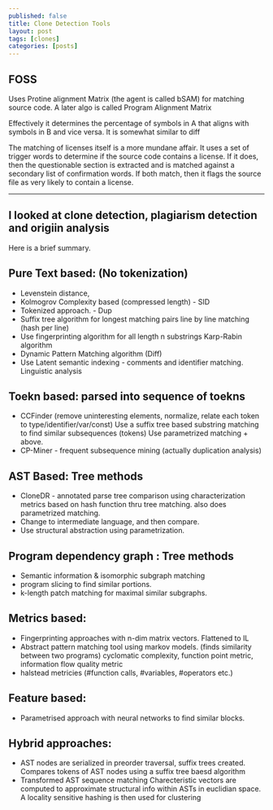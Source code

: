 ```yaml
---
published: false
title: Clone Detection Tools
layout: post
tags: [clones]
categories: [posts]
---
```

FOSS
-----
Uses Protine alignment Matrix (the agent is called bSAM) for
matching source code. A later algo is called Program Alignment Matrix

Effectively it determines the percentage of symbols in A that aligns
with symbols in B and vice versa. It is somewhat similar to diff

The matching of licenses itself is a more mundane affair. It uses
a set of trigger words to determine if the source code contains a
license. If it does, then the questionable section is extracted and is
matched against a secondary list of confirmation words. If both match,
then it flags the source file as very likely to contain a license.

----------------------------------------------------------------
I looked at clone detection, plagiarism detection and origiin analysis
----------------------------------------------------------------

Here is a brief summary.

Pure Text based:  (No tokenization)
----------------
- Levenstein distance,
- Kolmogrov Complexity based (compressed length) - SID
- Tokenized approach. - Dup
- Suffix tree algorithm for longest matching pairs
      line by line matching (hash per line)
- Use fingerprinting algorithm for all length n substrings
      Karp-Rabin algorithm
- Dynamic Pattern Matching algorithm (Diff)
- Use Latent semantic indexing - comments and identifier matching.
  Linguistic analysis

Toekn based: parsed into sequence of toekns
-----------
- CCFinder (remove uninteresting elements, normalize,
  relate each token to type/identifier/var/const)
  Use a suffix tree based substring matching to find similar subsequences (tokens)
  Use parametrized matching + above.
- CP-Miner - frequent subsequence mining (actually duplication analysis)

AST Based: Tree methods
--------------
- CloneDR - annotated parse tree comparison using characterization metrics
  based on hash function thru tree matching. also does parametrized matching.
- Change to intermediate language, and then compare.
- Use structural abstraction using parametrization.

Program dependency graph : Tree methods
-------------------------
- Semantic information & isomorphic subgraph matching
- program slicing to find similar portions.
- k-length patch matching for maximal similar subgraphs.

Metrics based:
-------------
- Fingerprinting approaches with n-dim matrix vectors. Flattened to IL
- Abstract pattern matching tool using markov models.
      (finds similarity between two programs)
  cyclomatic complexity, function point metric, information flow quality metric
- halstead metricies (#function calls, #variables, #operators etc.)

Feature based:
--------------
- Parametrised approach with neural networks to find similar blocks.

Hybrid approaches:
----------------
- AST nodes are serialized in preorder traversal,
  suffix trees created.
  Compares tokens of AST nodes using a suffix tree baesd algorithm
- Transformed AST sequence matching
  Charecteristic vectors are computed to approximate structural
  info within ASTs in euclidian space. A locality sensitive hashing is
  then used for clustering
